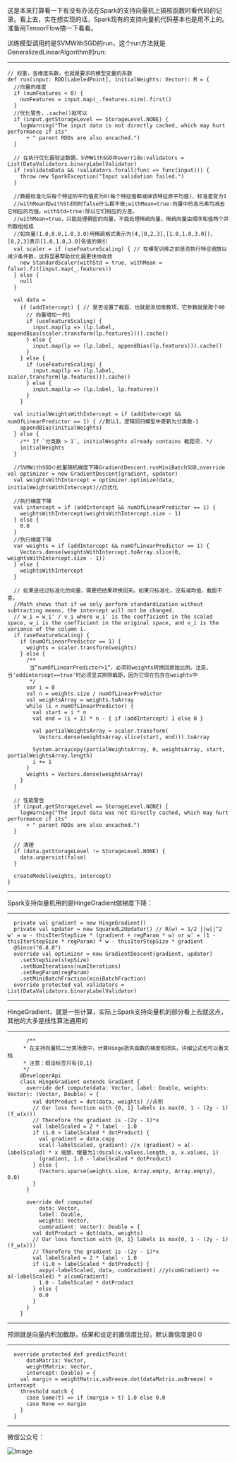 这是本来打算看一下有没有办法在Spark的支持向量机上搞核函数时看代码的记录。看上去，实在想实现的话，Spark现有的支持向量机代码基本也是用不上的。准备用TensorFlow搞一下看看。

训练模型调用的是SVMWithSGD的run，这个run方法就是GeneralizedLinearAlgorithm的run:

-----

    // 权重，各维度系数，也就是要求的模型变量的系数
    def run(input: RDD[LabeledPoint], initialWeights: Vector): M = {
      //向量的维度
      if (numFeatures < 0) {
        numFeatures = input.map(_.features.size).first()
      }
      //优化警告，.cache()就可以
      if (input.getStorageLevel == StorageLevel.NONE) {
        logWarning("The input data is not directly cached, which may hurt performance if its"
          + " parent RDDs are also uncached.")
      }

      // 在执行优化器验证数据，SVMWithSGD中override:validators = List(DataValidators.binaryLabelValidator)
      if (validateData && !validators.forall(func => func(input))) {
        throw new SparkException("Input validation failed.")
      }

      //数据标准化后每个特征的平均值变为0(每个特征值都减掉该特征原平均值)、标准差变为1
      //withMean和withStd同时false什么都不做;withMean=true:向量中的各元素均减去它相应的均值。withStd=true:除以它们相应的方差。
      //withMean=true，只能处理稠密的向量，不能处理稀疏向量。稀疏向量由顺序和值两个并列数组组成
      //如向量(1.0,0.0,1.0,3.0)用稀疏格式表示为(4,[0,2,3],[1.0,1.0,3.0])，[0,2,3]表示[1.0,1.0,3.0]各值的索引
      val scaler = if (useFeatureScaling) { // 在模型训练之前是否执行特征缩放以减少条件数，这将显著帮助优化器更快地收敛
        new StandardScaler(withStd = true, withMean = false).fit(input.map(_.features))
      } else {
        null
      }

      val data =
        if (addIntercept) { // 是否设置了截距，也就是添加常数项，它参数就是那个θ0
          // 向量增加一列1
          if (useFeatureScaling) {
            input.map(lp => (lp.label, appendBias(scaler.transform(lp.features)))).cache()
          } else {
            input.map(lp => (lp.label, appendBias(lp.features))).cache()
          }
        } else {
          if (useFeatureScaling) {
            input.map(lp => (lp.label, scaler.transform(lp.features))).cache()
          } else {
            input.map(lp => (lp.label, lp.features))
          }
        }

      val initialWeightsWithIntercept = if (addIntercept && numOfLinearPredictor == 1) { //默认1，逻辑回归模型中更新为分类数-1
        appendBias(initialWeights)
      } else {
        /** If `分类数 > 1`, initialWeights already contains 截距项. */
        initialWeights
      }

      //SVMWithSGD小批量随机梯度下降GradientDescent.runMiniBatchSGD,override val optimizer = new GradientDescent(gradient, updater)
      val weightsWithIntercept = optimizer.optimize(data, initialWeightsWithIntercept)//凸优化

      //执行梯度下降
      val intercept = if (addIntercept && numOfLinearPredictor == 1) {
        weightsWithIntercept(weightsWithIntercept.size - 1)
      } else {
        0.0
      }
      //执行梯度下降
      var weights = if (addIntercept && numOfLinearPredictor == 1) {
        Vectors.dense(weightsWithIntercept.toArray.slice(0, weightsWithIntercept.size - 1))
      } else {
        weightsWithIntercept
      }

      // 如果是经过标准化的向量，需要把结果转换回来。如果只标准化，没有减均值，截距不变。
      //Math shows that if we only perform standardization without subtracting means, the intercept will not be changed. 
      // w_i = w_i' / v_i where w_i' is the coefficient in the scaled space, w_i is the coefficient in the original space, and v_i is the variance of the column i.
      if (useFeatureScaling) {
        if (numOfLinearPredictor == 1) {
          weights = scaler.transform(weights)
        } else {
          /**
           当“numOfLinearPredictor>1”，必须将weights转换回原始比例。注意，当'addintercept==true'时必须显式排除截距，因为它现在包含在weights中
           */
          var i = 0
          val n = weights.size / numOfLinearPredictor
          val weightsArray = weights.toArray
          while (i < numOfLinearPredictor) {
            val start = i * n
            val end = (i + 1) * n - { if (addIntercept) 1 else 0 }

            val partialWeightsArray = scaler.transform(
              Vectors.dense(weightsArray.slice(start, end))).toArray

            System.arraycopy(partialWeightsArray, 0, weightsArray, start, partialWeightsArray.length)
            i += 1
          }
          weights = Vectors.dense(weightsArray)
        }
      }

      // 性能警告
      if (input.getStorageLevel == StorageLevel.NONE) {
        logWarning("The input data was not directly cached, which may hurt performance if its"
          + " parent RDDs are also uncached.")
      }

      // 清理
      if (data.getStorageLevel != StorageLevel.NONE) {
        data.unpersist(false)
      }

      createModel(weights, intercept)
    }

-----

Spark支持向量机用的是HingeGradient做梯度下降：

-----

      private val gradient = new HingeGradient()
      private val updater = new SquaredL2Updater() // R(w) = 1/2 ||w||^2  w' = w - thisIterStepSize * (gradient + regParam * w) or w' = (1 - thisIterStepSize * regParam) * w - thisIterStepSize * gradient
      @Since("0.8.0")
      override val optimizer = new GradientDescent(gradient, updater)
        .setStepSize(stepSize)
        .setNumIterations(numIterations)
        .setRegParam(regParam)
        .setMiniBatchFraction(miniBatchFraction)
      override protected val validators = List(DataValidators.binaryLabelValidator)
  
-----
  
  HingeGradient，就是一些计算，实际上Spark支持向量机的部分看上去就这点，其他的大多是线性算法通用的
  
-----
  
          /**
         * 在支持向量机二分类场景中，计算Hinge损失函数的梯度和损失。详细公式也可以看文档
         * 注意：假设标签只有{0,1}
         */
        @DeveloperApi
        class HingeGradient extends Gradient {
          override def compute(data: Vector, label: Double, weights: Vector): (Vector, Double) = {
            val dotProduct = dot(data, weights) //点积
            // Our loss function with {0, 1} labels is max(0, 1 - (2y - 1) (f_w(x)))
            // Therefore the gradient is -(2y - 1)*x
            val labelScaled = 2 * label - 1.0
            if (1.0 > labelScaled * dotProduct) {
              val gradient = data.copy
              scal(-labelScaled, gradient) //x (gradient) = a(-labelScaled) * x 缩放，增量为1:dscal(x.values.length, a, x.values, 1)
              (gradient, 1.0 - labelScaled * dotProduct)
            } else {
              (Vectors.sparse(weights.size, Array.empty, Array.empty), 0.0)
            }
          }

          override def compute(
              data: Vector,
              label: Double,
              weights: Vector,
              cumGradient: Vector): Double = {
            val dotProduct = dot(data, weights)
            // Our loss function with {0, 1} labels is max(0, 1 - (2y - 1) (f_w(x)))
            // Therefore the gradient is -(2y - 1)*x
            val labelScaled = 2 * label - 1.0
            if (1.0 > labelScaled * dotProduct) {
              axpy(-labelScaled, data, cumGradient) //y(cumGradient) += a(-labelScaled) * x(cumGradient)
              1.0 - labelScaled * dotProduct
            } else {
              0.0
            }
          }
        }

-----

预测就是向量内积加截距，结果和设定的置信度比较，默认置信度是0.0

-----

      override protected def predictPoint(
          dataMatrix: Vector,
          weightMatrix: Vector,
          intercept: Double) = {
        val margin = weightMatrix.asBreeze.dot(dataMatrix.asBreeze) + intercept
        threshold match {
          case Some(t) => if (margin > t) 1.0 else 0.0
          case None => margin
        }
      }

-----

微信公众号：

![Image](/ppp/0.png)

